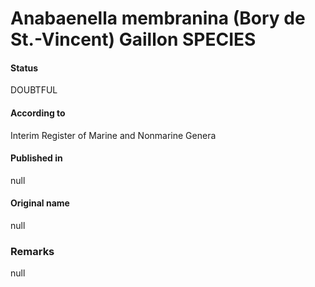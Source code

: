 Anabaenella membranina (Bory de St.-Vincent) Gaillon SPECIES
=======

#### Status
DOUBTFUL

#### According to
Interim Register of Marine and Nonmarine Genera

#### Published in
null

#### Original name
null

### Remarks
null